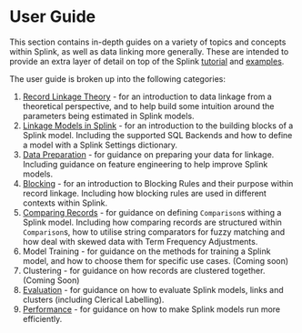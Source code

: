# User Guide

This section contains in-depth guides on a variety of topics and concepts within Splink, as well as data linking more generally. These are intended to provide an extra layer of detail on top of the Splink [tutorial](../demos/tutorials/00_Tutorial_Introduction.ipynb) and [examples](../demos/examples/examples_index.md).

The user guide is broken up into the following categories:

1. [Record Linkage Theory](./theory/record_linkage.md) - for an introduction to data linkage from a theoretical perspective, and to help build some intuition around the parameters being estimated in Splink models.
2. [Linkage Models in Splink](splink_fundamentals/backends/backends.md) - for an introduction to the building blocks of a Splink model. Including the supported SQL Backends and how to define a model with a Splink Settings dictionary.
3. [Data Preparation](data_preparation/feature_engineering.md) - for guidance on preparing your data for linkage. Including guidance on feature engineering to help improve Splink models.
4. [Blocking](blocking/blocking_rules.md) - for an introduction to Blocking Rules and their purpose within record linkage. Including how blocking rules are used in different contexts within Splink.
5. [Comparing Records](comparisons/customising_comparisons.ipynb) - for guidance on defining `Comparison`s withing a Splink model. Including how comparing records are structured within `Comparison`s, how to utilise string comparators for fuzzy matching and how deal with skewed data with Term Frequency Adjustments.
6. Model Training - for guidance on the methods for training a Splink model, and how to choose them for specific use cases. (Coming soon)
7. Clustering - for guidance on how records are clustered together. (Coming Soon)
8. [Evaluation](./evaluation/overview.md) - for guidance on how to evaluate Splink models, links and clusters (including Clerical Labelling).
9. [Performance](performance/drivers_of_performance.md) - for guidance on how to make Splink models run more efficiently.
